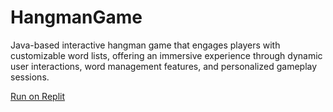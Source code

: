 # HangmanGame
Java-based interactive hangman game that engages players with customizable word lists, offering an immersive experience through dynamic user interactions, word management features, and personalized gameplay sessions.

[Run on Replit](https://replit.com/@snesitivity/SophiaFinalProject)
